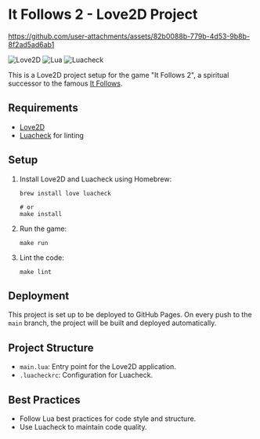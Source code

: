 # It Follows 2 - Love2D Project

https://github.com/user-attachments/assets/82b0088b-779b-4d53-9b8b-8f2ad5ad6ab1

![Love2D](https://img.shields.io/badge/Love2D-11.3-blue)
![Lua](https://img.shields.io/badge/Lua-5.1-blue)
![Luacheck](https://img.shields.io/badge/Luacheck-0.25.0-green)

This is a Love2D project setup for the game "It Follows 2", a spiritual successor to the famous [It Follows](https://github.com/code-weekend/it-follows).

## Requirements

- [Love2D](https://love2d.org/)
- [Luacheck](https://github.com/mpeterv/luacheck) for linting

## Setup

1. Install Love2D and Luacheck using Homebrew:
   ```
   brew install love luacheck

   # or 
   make install
   ```

2. Run the game:
   ```
   make run
   ```

3. Lint the code:
   ```
   make lint
   ```

## Deployment

This project is set up to be deployed to GitHub Pages. On every push to the `main` branch, the project will be built and deployed automatically.

## Project Structure

- `main.lua`: Entry point for the Love2D application.
- `.luacheckrc`: Configuration for Luacheck.

## Best Practices

- Follow Lua best practices for code style and structure.
- Use Luacheck to maintain code quality.

